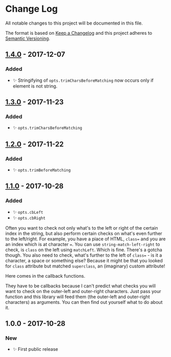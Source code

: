 # Change Log
All notable changes to this project will be documented in this file.

The format is based on [Keep a Changelog](http://keepachangelog.com/)
and this project adheres to [Semantic Versioning](http://semver.org/).

## [1.4.0] - 2017-12-07
### Added
- ✨ Stringifying of `opts.trimCharsBeforeMatching` now occurs only if element is not string.

## [1.3.0] - 2017-11-23
### Added
- ✨ `opts.trimCharsBeforeMatching`

## [1.2.0] - 2017-11-22
### Added
- ✨ `opts.trimBeforeMatching`

## [1.1.0] - 2017-10-28
### Added
- ✨ `opts.cbLeft`
- ✨ `opts.cbRight`

Often you want to check not only what's to the left or right of the certain index in the string, but also perform certain checks on what's even further to the left/right. For example, you have a piace of HTML, `class=` and you are an index which is at character `=`. You can use `string-match-left-right` to check, is `class` on the left using `matchLeft`. Which is fine. There's a gotcha though. You also need to check, what's further to the left of `class=` - is it a character, a space or something else? Because it might be that you looked for `class` attribute but matched `superclass`, an (imaginary) custom attribute!

Here comes in the callback functions.

They have to be callbacks because I can't predict what checks you will want to check on the outer-left and outer-right characters. Just pass your function and this library will feed them (the outer-left and outer-right characters) as arguments. You can then find out yourself what to do about it.

## 1.0.0 - 2017-10-28
### New
- ✨ First public release

[1.4.0]: https://github.com/codsen/string-match-left-right/compare/v1.3.0...v1.4.0
[1.3.0]: https://github.com/codsen/string-match-left-right/compare/v1.2.0...v1.3.0
[1.2.0]: https://github.com/codsen/string-match-left-right/compare/v1.1.0...v1.2.0
[1.1.0]: https://github.com/codsen/string-match-left-right/compare/v1.0.0...v1.1.0
